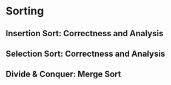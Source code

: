 # Sorting

## Insertion Sort: Correctness and Analysis

## Selection Sort: Correctness and Analysis

## Divide & Conquer: Merge Sort